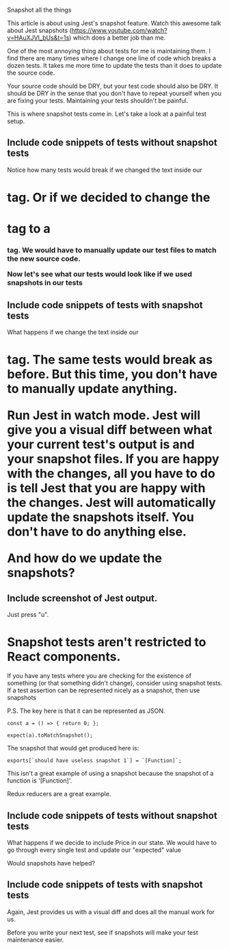 Snapshot all the things

This article is about using Jest's snapshot feature. Watch this awesome talk about Jest snapshots (https://www.youtube.com/watch?v=HAuXJVI_bUs&t=1s) which does a better job than me.

One of the most annoying thing about tests for me is maintaining them.
I find there are many times where I change one line of code which breaks a dozen tests.
It takes me more time to update the tests than it does to update the source code.

Your source code should be DRY, but your test code should also be DRY.
It should be DRY in the sense that you don't have to repeat yourself when you are fixing your tests.
Maintaining your tests shouldn't be painful.

This is where snapshot tests come in.
Let's take a look at a painful test setup.

## Include code snippets of tests without snapshot tests

Notice how many tests would break if we changed the text inside our <h1> tag. Or if we decided to change the <h1> tag to a <h3> tag.
We would have to manually update our test files to match the new source code.

Now let's see what our tests would look like if we used snapshots in our tests
## Include code snippets of tests with snapshot tests

What happens if we change the text inside our <h1> tag. The same tests would break as before.
But this time, you don't have to manually update anything.

Run Jest in watch mode. Jest will give you a visual diff between what your current test's output is and your snapshot files.
If you are happy with the changes, all you have to do is tell Jest that you are happy with the changes.
Jest will automatically update the snapshots itself. You don't have to do anything else.

And how do we update the snapshots?
## Include screenshot of Jest output.
Just press "u".

# Snapshot tests aren't restricted to React components.
If you have any tests where you are checking for the existence of something (or that something didn't change), consider using snapshot tests. If a test assertion can be represented nicely as a snapshot, then use snapshots

P.S. The key here is that it can be represented as JSON.
```
const a = () => { return 0; };

expect(a).toMatchSnapshot();
```
The snapshot that would get produced here is:
```
exports[`should have useless snapshot 1`] = `[Function]`;
```
This isn't a great example of using a snapshot because the snapshot of a function is '[Function]'.

Redux reducers are a great example.
## Include code snippets of tests without snapshot tests

What happens if we decide to include Price in our state. We would have to go through every single test and update our "expected" value

Would snapshots have helped?
## Include code snippets of tests with snapshot tests

Again, Jest provides us with a visual diff and does all the manual work for us.

Before you write your next test, see if snapshots will make your test maintenance easier.
